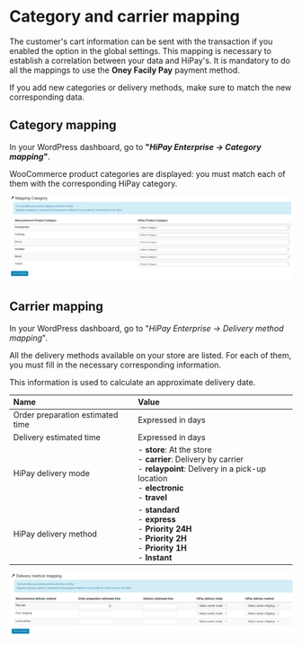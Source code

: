 # Category and carrier mapping

The customer's cart information can be sent with the transaction if you enabled the option in the global settings.
This mapping is necessary to establish a correlation between your data and HiPay's.
It is mandatory to do all the mappings to use the **Oney Facily Pay** payment method.

<div class="alert alert-warning">
	<i class="fa fa-warning"></i>
	If you add new categories or delivery methods, make sure to match the new corresponding data.
</div>


## Category mapping

In your WordPress dashboard, go to **"_HiPay Enterprise -> Category mapping_"**.

WooCommerce product categories are displayed: you must match each of them with the corresponding HiPay category.

![legend](images/category-mapping.png)

## Carrier mapping

In your WordPress dashboard, go to "_HiPay Enterprise -> Delivery method mapping_".

All the delivery methods available on your store are listed. For each of them, you must fill in the necessary corresponding information.

This information is used to calculate an approximate delivery date.

| Name               | Value |
|:------------|:------------|
| Order preparation estimated time     |Expressed in days|
| Delivery estimated time              |Expressed in days|
| HiPay delivery mode              |- **store**: At the store <br /> - **carrier**: Delivery by carrier <br /> - **relaypoint**: Delivery in a pick-up location <br /> - **electronic** <br /> - **travel**
| HiPay delivery method              |- **standard** <br /> - **express** <br /> - **Priority 24H** <br /> - **Priority 2H** <br /> - **Priority 1H** <br /> - **Instant**

![legend](images/carrier-mapping.png)
